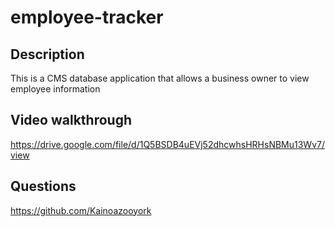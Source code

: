 # employee-tracker
## Description

This is a CMS database application that allows a business owner to view employee information

## Video walkthrough
https://drive.google.com/file/d/1Q5BSDB4uEVj52dhcwhsHRHsNBMu13Wv7/view

## Questions
https://github.com/Kainoazooyork